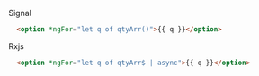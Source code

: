 
Signal
```html
  <option *ngFor="let q of qtyArr()">{{ q }}</option>
```

Rxjs
```html
  <option *ngFor="let q of qtyArr$ | async">{{ q }}</option>
```
